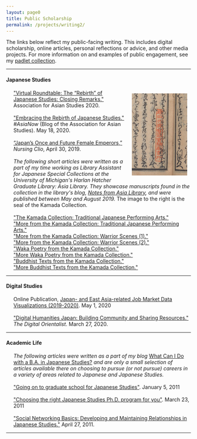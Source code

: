 ```yaml
---
layout: page0
title: Public Scholarship
permalink: /projects/writing2/
---
```


<p></p>The links below reflect my public-facing writing. This includes digital scholarship, online articles, personal reflections or advice, and other media projects. For more information on and examples of public engagement, see my <a href="http://prcurtis.com/images/padlet_logo.png">padlet collection</a>.
<p></p>
<hr>
<p></p>
<h4>Japanese Studies</h4>
<p></p>
<div style>
<img src="/images/writing_kamada_1.jpg" style="float:right;max-width:30%;padding: 10px 10px 10px 15px;">
</div>
<span style="padding-left: 20px; display:block">
	<a href="/events/AAS2020/PC/">"Virtual Roundtable: The “Rebirth” of Japanese Studies: Closing Remarks."</a> Association for Asian Studies 2020.<br>
	&nbsp;<br>
	<a href="https://www.asianstudies.org/embracing-the-rebirth-of-japanese-studies/">"Embracing the Rebirth of Japanese Studies."</a>  <em>#AsiaNow</em> (Blog of the Association for Asian Studies). May 18, 2020.<br>
	&nbsp;<br>
	<a href="https://nursingclio.org/2019/04/30/japans-once-and-future-female-emperors/">“Japan’s Once and Future Female Emperors,”</a> <em>Nursing Clio</em>, April 30, 2019.<br>
	&nbsp;<br>
	<em>The following short articles were written as a part of my time working as Library Assistant for Japanese Special Collections at the University of Michigan's Harlan Hatcher Graduate Library: Asia Library. They showcase manuscripts found in the collection in the library's blog, <a href="https://apps.lib.umich.edu/blogs/notes-asia-library">Notes from Asia Library</a>, and were published between May and August 2019.</em> The image to the right is the seal of the Kamada Collection.<br>
	&nbsp;<br>
	<a href="https://apps.lib.umich.edu/blogs/notes-asia-library/kamada-collection">"The Kamada Collection: Traditional Japanese Performing Arts."</a><br>
	<a href="https://apps.lib.umich.edu/blogs/notes-asia-library/more-kamada-collection-traditional-japanese-performing-arts">"More from the Kamada Collection: Traditional Japanese Performing Arts."</a><br>
	<a href="https://apps.lib.umich.edu/blogs/notes-asia-library/more-kamada-collection-warrior-scenes-1">"More from the Kamada Collection: Warrior Scenes (1)."</a><br>
	<a href="https://apps.lib.umich.edu/blogs/notes-asia-library/more-kamada-collection-warrior-scenes-2">"More from the Kamada Collection: Warrior Scenes (2)."</a><br>
		<a href="https://apps.lib.umich.edu/blogs/notes-asia-library/waka-poetry-kamada-collection">"Waka Poetry from the Kamada Collection."</a><br>
		<a href="https://apps.lib.umich.edu/blogs/notes-asia-library/more-waka-poetry-kamada-collection">"More Waka Poetry from the Kamada Collection."</a><br>
	<a href="https://apps.lib.umich.edu/blogs/notes-asia-library/buddhist-texts-kamada-collection">"Buddhist Texts from the Kamada Collection."</a><br>
	<a href="https://apps.lib.umich.edu/blogs/notes-asia-library/more-buddhist-texts-kamada-collection">"More Buddhist Texts from the Kamada Collection."</a><br>
	</span>
<p></p>
<hr>
<p></p>
<h4>Digital Studies</h4>
<p></p>
<span style="padding-left: 20px; display:block">
				Online Publication, <a href="http://prcurtis.com/projects/jobs2020/">Japan- and East Asia-related Job Market Data Visualizations (2019-2020)</a>. May 1, 2020<br>
				&nbsp;<br>
				<a href="https://digitalorientalist.com/2020/03/27/digital-humanities-japan-building-community-and-sharing-resources/">"Digital Humanities Japan: Building Community and Sharing Resources."</a> <em>The Digital Orientalist</em>. March 27, 2020.<br>
</span>
<p></p>
<hr>
<p></p>
<h4>Academic Life</h4>
<p></p>
<span style="padding-left: 20px; display:block">
				<em>The following articles were written as a part of my blog</em> <a href="https://shinpaideshou.com/">What Can I Do with a B.A. in Japanese Studies?</a> <em>and are only a small selection of articles available there on choosing to pursue (or not pursue) careers in a variety of areas related to Japanese and Japanese Studies.</em><br>
				&nbsp;<br>
				<a href="https://shinpaideshou.com/2011/01/05/going-on-to-graduate-school-for-japanese-studies/">"Going on to graduate school for Japanese Studies"</a>. January 5, 2011<br>
				&nbsp;<br>
				<a href="https://shinpaideshou.com/2011/03/23/choosing-the-right-japanese-studies-ph-d-program-for-you/">"Choosing the right Japanese Studies Ph.D. program for you"</a>. March 23, 2011<br>
				&nbsp;<br>
				<a href="https://shinpaideshou.com/2011/04/27/social-networking-basics-developing-and-maintaining-relationships-in-japanese-studies/">"Social Networking Basics: Developing and Maintaining Relationships in Japanese Studies."</a> April 27, 2011.<br>
</span>
<p></p>
<hr>
<p></p>
<p></p>
